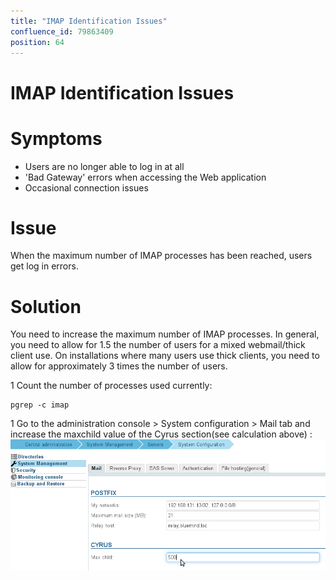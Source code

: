 ```yaml
---
title: "IMAP Identification Issues"
confluence_id: 79863409
position: 64
---
```

# IMAP Identification Issues


# Symptoms

- Users are no longer able to log in at all
- 'Bad Gateway' errors when accessing the Web application
- Occasional connection issues


# Issue

When the maximum number of IMAP processes has been reached, users get log in errors.

# Solution

You need to increase the maximum number of IMAP processes.
In general, you need to allow for 1.5 the number of users for a mixed webmail/thick client use. On installations where many users use thick clients, you need to allow for approximately 3 times the number of users.

1 
Count the number of processes used currently:


```
pgrep -c imap
```


1 Go to the administration console > System configuration > Mail tab and increase the maxchild value of the Cyrus section(see calculation above) :![](../../attachments/79863409/79863410.png)


